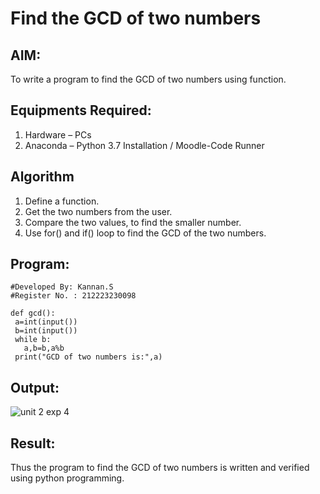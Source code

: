# Find the GCD of two numbers

## AIM:
To write a program to find the GCD of two numbers using function.

## Equipments Required:
1. Hardware – PCs
2. Anaconda – Python 3.7 Installation / Moodle-Code Runner

## Algorithm
1. Define a function.
2. Get the two numbers from the user.
3. Compare the two values, to find the smaller number.
4. Use for() and if() loop to find the GCD of the two numbers.

## Program:
```
#Developed By: Kannan.S
#Register No. : 212223230098
```
```
def gcd():
 a=int(input())
 b=int(input())
 while b:
   a,b=b,a%b
 print("GCD of two numbers is:",a)
```

## Output:
![unit 2 exp 4](https://github.com/Kannan-S-coder/GCD-of-two-numbers/assets/147120710/11665299-10cb-41c6-84a1-39d1247394b7)




## Result:
Thus the program to find the GCD of two numbers is written and verified using python programming.
